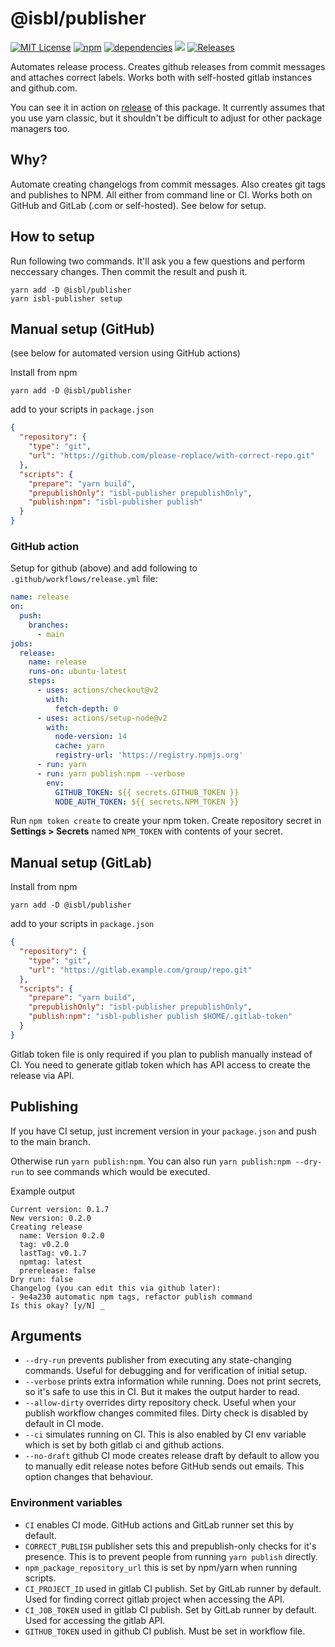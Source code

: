 # @isbl/publisher

[![MIT License](https://img.shields.io/npm/l/@isbl/publisher?style=flat)](https://github.com/CodeWitchBella/isbl-publisher/blob/main/LICENSE)
[![npm](https://img.shields.io/npm/v/@isbl/publisher?style=flat)](https://www.npmjs.com/package/@isbl/publisher)
[![dependencies](https://img.shields.io/librariesio/release/npm/@isbl/publisher?style=flat)](https://github.com/CodeWitchBella/isbl-publisher/blob/main/package.json)
![](https://img.shields.io/github/last-commit/CodeWitchBella/isbl-publisher?style=flat)
[![Releases](https://img.shields.io/github/release-date/CodeWitchBella/isbl-publisher?style=flat)](https://github.com/CodeWitchBella/isbl-publisher/releases)

Automates release process. Creates github releases from commit messages and
attaches correct labels. Works both with self-hosted gitlab instances and github.com.

You can see it in action on [release](https://github.com/CodeWitchBella/isbl-publisher/releases)
of this package. It currently assumes that you use yarn classic, but it shouldn't
be difficult to adjust for other package managers too.

## Why?

Automate creating changelogs from commit messages. Also creates git tags and
publishes to NPM. All either from command line or CI. Works both on GitHub and
GitLab (.com or self-hosted). See below for setup.

## How to setup

Run following two commands. It'll ask you a few questions and perform neccessary
changes. Then commit the result and push it.

```
yarn add -D @isbl/publisher
yarn isbl-publisher setup
```

## Manual setup (GitHub)

(see below for automated version using GitHub actions)

Install from npm

```
yarn add -D @isbl/publisher
```

add to your scripts in `package.json`

```json
{
  "repository": {
    "type": "git",
    "url": "https://github.com/please-replace/with-correct-repo.git"
  },
  "scripts": {
    "prepare": "yarn build",
    "prepublishOnly": "isbl-publisher prepublishOnly",
    "publish:npm": "isbl-publisher publish"
  }
}
```

### GitHub action

Setup for github (above) and add following to `.github/workflows/release.yml`
file:

```yaml
name: release
on:
  push:
    branches:
      - main
jobs:
  release:
    name: release
    runs-on: ubuntu-latest
    steps:
      - uses: actions/checkout@v2
        with:
          fetch-depth: 0
      - uses: actions/setup-node@v2
        with:
          node-version: 14
          cache: yarn
          registry-url: 'https://registry.npmjs.org'
      - run: yarn
      - run: yarn publish:npm --verbose
        env:
          GITHUB_TOKEN: ${{ secrets.GITHUB_TOKEN }}
          NODE_AUTH_TOKEN: ${{ secrets.NPM_TOKEN }}
```

Run `npm token create` to create your npm token. Create repository secret in
**Settings > Secrets** named `NPM_TOKEN` with contents of your secret.

## Manual setup (GitLab)

Install from npm

```
yarn add -D @isbl/publisher
```

add to your scripts in `package.json`

```json
{
  "repository": {
    "type": "git",
    "url": "https://gitlab.example.com/group/repo.git"
  },
  "scripts": {
    "prepare": "yarn build",
    "prepublishOnly": "isbl-publisher prepublishOnly",
    "publish:npm": "isbl-publisher publish $HOME/.gitlab-token"
  }
}
```

Gitlab token file is only required if you plan to publish manually instead of 
CI. You need to generate gitlab token which has API access to create the release
via API.

## Publishing

If you have CI setup, just increment version in your `package.json` and push to
the main branch.

Otherwise run `yarn publish:npm`. You can also run `yarn publish:npm --dry-run`
to see commands which would be executed.

Example output

```
Current version: 0.1.7
New version: 0.2.0
Creating release
  name: Version 0.2.0
  tag: v0.2.0
  lastTag: v0.1.7
  npmtag: latest
  prerelease: false
Dry run: false
Changelog (you can edit this via github later):
- 9e4a230 automatic npm tags, refactor publish command
Is this okay? [y/N] _
```

## Arguments

- `--dry-run` prevents publisher from executing any state-changing commands.
  Useful for debugging and for verification of initial setup.
- `--verbose` prints extra information while running. Does not print secrets, so
  it's safe to use this in CI. But it makes the output harder to read.
- `--allow-dirty` overrides dirty repository check. Useful when your publish
  workflow changes commited files. Dirty check is disabled by default in CI mode.
- `--ci` simulates running on CI. This is also enabled by CI env variable which
  is set by both gitlab ci and github actions.
- `--no-draft` github CI mode creates release draft by default to allow you to
  manually edit release notes before GitHub sends out emails. This option changes
  that behaviour.

### Environment variables

- `CI` enables CI mode. GitHub actions and GitLab runner set this by default.
- `CORRECT_PUBLISH` publisher sets this and prepublish-only checks for it's
  presence. This is to prevent people from running `yarn publish` directly.
- `npm_package_repository_url` this is set by npm/yarn when running scripts.
- `CI_PROJECT_ID` used in gitlab CI publish. Set by GitLab runner by default.
  Used for finding correct gitlab project when accessing the API.
- `CI_JOB_TOKEN` used in gitlab CI publish. Set by GitLab runner by default.
  Used for accessing the gitlab API.
- `GITHUB_TOKEN` used in github CI publish. Must be set in workflow file.
